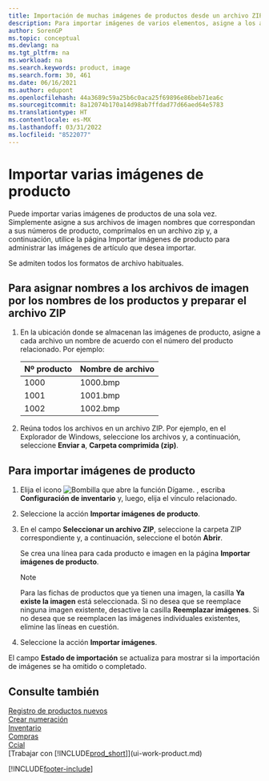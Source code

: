 ```yaml
---
title: Importación de muchas imágenes de productos desde un archivo ZIP
description: Para importar imágenes de varios elementos, asigne a los archivos de imágenes nombres correspondientes a los números de los productos, comprímalos en un archivo ZIP y utilice la página Importar imágenes de producto.
author: SorenGP
ms.topic: conceptual
ms.devlang: na
ms.tgt_pltfrm: na
ms.workload: na
ms.search.keywords: product, image
ms.search.form: 30, 461
ms.date: 06/16/2021
ms.author: edupont
ms.openlocfilehash: 44a3689c59a25b6c0aca25f69896e86beb71ea6c
ms.sourcegitcommit: 8a12074b170a14d98ab7ffdad77d66aed64e5783
ms.translationtype: HT
ms.contentlocale: es-MX
ms.lasthandoff: 03/31/2022
ms.locfileid: "8522077"
---
```

# <a name="import-multiple-item-pictures"></a>Importar varias imágenes de producto
Puede importar varias imágenes de productos de una sola vez. Simplemente asigne a sus archivos de imagen nombres que correspondan a sus números de producto, comprímalos en un archivo zip y, a continuación, utilice la página Importar imágenes de producto para administrar las imágenes de artículo que desea importar.

Se admiten todos los formatos de archivo habituales.

## <a name="to-name-picture-files-by-the-item-names-and-prepare-the-zip-file"></a>Para asignar nombres a los archivos de imagen por los nombres de los productos y preparar el archivo ZIP
1. En la ubicación donde se almacenan las imágenes de producto, asigne a cada archivo un nombre de acuerdo con el número del producto relacionado. Por ejemplo:

    |Nº producto|Nombre de archivo|
    |-|-|
    |1000|1000.bmp|
    |1001|1001.bmp|
    |1002|1002.bmp|

2. Reúna todos los archivos en un archivo ZIP. Por ejemplo, en el Explorador de Windows, seleccione los archivos y, a continuación, seleccione **Enviar a**, **Carpeta comprimida (zip)**.     

## <a name="to-import-item-pictures"></a>Para importar imágenes de producto
1. Elija el icono ![Bombilla que abre la función Dígame.](media/ui-search/search_small.png "Dígame qué desea hacer") , escriba **Configuración de inventario** y, luego, elija el vínculo relacionado.
2. Seleccione la acción **Importar imágenes de producto**.
3. En el campo **Seleccionar un archivo ZIP**, seleccione la carpeta ZIP correspondiente y, a continuación, seleccione el botón **Abrir**.

    Se crea una línea para cada producto e imagen en la página **Importar imágenes de producto**.

    > [!NOTE]
    > Para las fichas de productos que ya tienen una imagen, la casilla **Ya existe la imagen** está seleccionada. Si no desea que se reemplace ninguna imagen existente, desactive la casilla **Reemplazar imágenes**. Si no desea que se reemplacen las imágenes individuales existentes, elimine las líneas en cuestión.

3. Seleccione la acción **Importar imágenes**.

El campo **Estado de importación** se actualiza para mostrar si la importación de imágenes se ha omitido o completado.       

## <a name="see-also"></a>Consulte también
[Registro de productos nuevos](inventory-how-register-new-items.md)  
[Crear numeración](ui-create-number-series.md)  
[Inventario](inventory-manage-inventory.md)  
[Compras](purchasing-manage-purchasing.md)  
[Ccial](sales-manage-sales.md)  
[Trabajar con [!INCLUDE[prod_short](includes/prod_short.md)]](ui-work-product.md)


[!INCLUDE[footer-include](includes/footer-banner.md)]